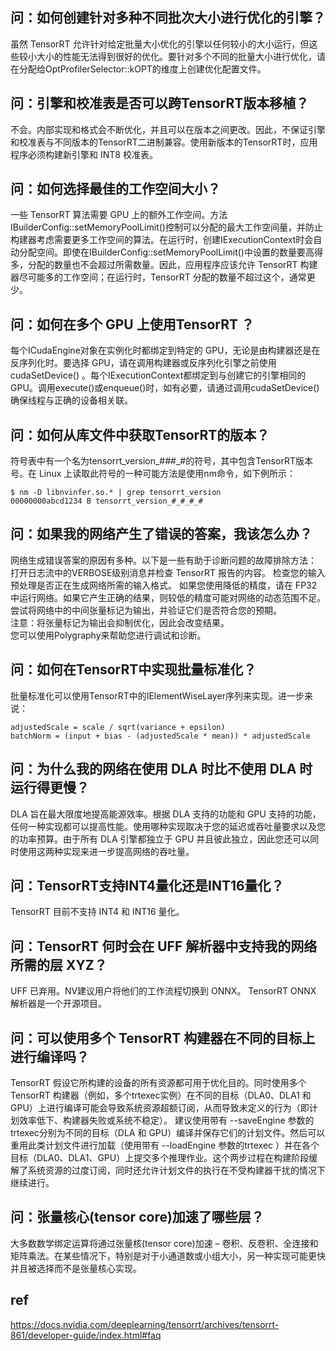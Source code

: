 ## 问：如何创建针对多种不同批次大小进行优化的引擎？   
虽然 TensorRT 允许针对给定批量大小优化的引擎以任何较小的大小运行，但这些较小大小的性能无法得到很好的优化。要针对多个不同的批量大小进行优化，请在分配给OptProfilerSelector::kOPT的维度上创建优化配置文件。

## 问：引擎和校准表是否可以跨TensorRT版本移植？   
不会。内部实现和格式会不断优化，并且可以在版本之间更改。因此，不保证引擎和校准表与不同版本的TensorRT二进制兼容。使用新版本的TensorRT时，应用程序必须构建新引擎和 INT8 校准表。

## 问：如何选择最佳的工作空间大小？     
一些 TensorRT 算法需要 GPU 上的额外工作空间。方法IBuilderConfig::setMemoryPoolLimit()控制可以分配的最大工作空间量，并防止构建器考虑需要更多工作空间的算法。在运行时，创建IExecutionContext时会自动分配空间。即使在IBuilderConfig::setMemoryPoolLimit()中设置的数量要高得多，分配的数量也不会超过所需数量。因此，应用程序应该允许 TensorRT 构建器尽可能多的工作空间；在运行时，TensorRT 分配的数量不超过这个，通常更少。

## 问：如何在多个 GPU 上使用TensorRT ？    
每个ICudaEngine对象在实例化时都绑定到特定的 GPU，无论是由构建器还是在反序列化时。要选择 GPU，请在调用构建器或反序列化引擎之前使用cudaSetDevice() 。每个IExecutionContext都绑定到与创建它的引擎相同的 GPU。调用execute()或enqueue()时，如有必要，请通过调用cudaSetDevice()确保线程与正确的设备相关联。

## 问：如何从库文件中获取TensorRT的版本？     
符号表中有一个名为tensorrt_version_#_#_#_#的符号，其中包含TensorRT版本号。在 Linux 上读取此符号的一种可能方法是使用nm命令，如下例所示：
```
$ nm -D libnvinfer.so.* | grep tensorrt_version
00000000abcd1234 B tensorrt_version_#_#_#_#   
```

## 问：如果我的网络产生了错误的答案，我该怎么办？ 
网络生成错误答案的原因有多种。以下是一些有助于诊断问题的故障排除方法：    
打开日志流中的VERBOSE级别消息并检查 TensorRT 报告的内容。
检查您的输入预处理是否正在生成网络所需的输入格式。
如果您使用降低的精度，请在 FP32 中运行网络。如果它产生正确的结果，则较低的精度可能对网络的动态范围不足。
尝试将网络中的中间张量标记为输出，并验证它们是否符合您的预期。   
注意：将张量标记为输出会抑制优化，因此会改变结果。  
您可以使用Polygraphy来帮助您进行调试和诊断。

## 问：如何在TensorRT中实现批量标准化？   
批量标准化可以使用TensorRT中的IElementWiseLayer序列来实现。进一步来说：
```
adjustedScale = scale / sqrt(variance + epsilon) 
batchNorm = (input + bias - (adjustedScale * mean)) * adjustedScale   
```

## 问：为什么我的网络在使用 DLA 时比不使用 DLA 时运行得更慢？   
DLA 旨在最大限度地提高能源效率。根据 DLA 支持的功能和 GPU 支持的功能，任何一种实现都可以提高性能。使用哪种实现取决于您的延迟或吞吐量要求以及您的功率预算。由于所有 DLA 引擎都独立于 GPU 并且彼此独立，因此您还可以同时使用这两种实现来进一步提高网络的吞吐量。

## 问：TensorRT支持INT4量化还是INT16量化？   
TensorRT 目前不支持 INT4 和 INT16 量化。  

## 问：TensorRT 何时会在 UFF 解析器中支持我的网络所需的层 XYZ？    
UFF 已弃用。NV建议用户将他们的工作流程切换到 ONNX。 TensorRT ONNX 解析器是一个开源项目。

## 问：可以使用多个 TensorRT 构建器在不同的目标上进行编译吗？   
TensorRT 假设它所构建的设备的所有资源都可用于优化目的。同时使用多个 TensorRT 构建器（例如，多个trtexec实例）在不同的目标（DLA0、DLA1 和 GPU）上进行编译可能会导致系统资源超额订阅，从而导致未定义的行为（即计划效率低下、构建器失败或系统不稳定）。
建议使用带有 --saveEngine 参数的trtexec分别为不同的目标（DLA 和 GPU）编译并保存它们的计划文件。然后可以重用此类计划文件进行加载（使用带有 --loadEngine 参数的trtexec ）并在各个目标（DLA0、DLA1、GPU）上提交多个推理作业。这个两步过程在构建阶段缓解了系统资源的过度订阅，同时还允许计划文件的执行在不受构建器干扰的情况下继续进行。   

## 问：张量核心(tensor core)加速了哪些层？     
大多数数学绑定运算将通过张量核(tensor core)加速 – 卷积、反卷积、全连接和矩阵乘法。在某些情况下，特别是对于小通道数或小组大小，另一种实现可能更快并且被选择而不是张量核心实现。

## ref   
https://docs.nvidia.com/deeplearning/tensorrt/archives/tensorrt-861/developer-guide/index.html#faq   
